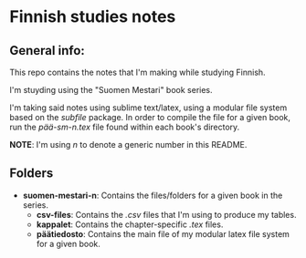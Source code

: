 # Finnish studies notes

## General info:

This repo contains the notes that I'm making while studying Finnish. 

I'm stuyding using the "Suomen Mestari" book series.

I'm taking said notes using sublime text/latex, using a modular file system based on the *subfile* package. In order to compile the file for a given book, run the *pää-sm-n.tex* file found within each book's directory.

**NOTE**: I'm using *n* to denote a generic number in this README.

## Folders

- **suomen-mestari-n**: Contains the files/folders for a given book in the series.
	- **csv-files**: Contains the *.csv* files that I'm using to produce my tables.
	- **kappalet**: Contains the chapter-specific *.tex* files.
	- **päätiedosto**: Contains the main file of my modular latex file system for a given book.